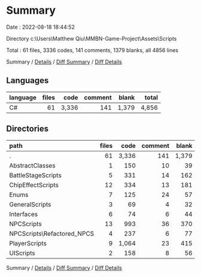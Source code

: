# Summary

Date : 2022-08-18 18:44:52

Directory c:\\Users\\Matthew Qiu\\MMBN-Game-Project\\Assets\\Scripts

Total : 61 files,  3336 codes, 141 comments, 1379 blanks, all 4856 lines

Summary / [Details](details.md) / [Diff Summary](diff.md) / [Diff Details](diff-details.md)

## Languages
| language | files | code | comment | blank | total |
| :--- | ---: | ---: | ---: | ---: | ---: |
| C# | 61 | 3,336 | 141 | 1,379 | 4,856 |

## Directories
| path | files | code | comment | blank | total |
| :--- | ---: | ---: | ---: | ---: | ---: |
| . | 61 | 3,336 | 141 | 1,379 | 4,856 |
| AbstractClasses | 1 | 150 | 10 | 39 | 199 |
| BattleStageScripts | 5 | 331 | 14 | 162 | 507 |
| ChipEffectScripts | 12 | 334 | 13 | 181 | 528 |
| Enums | 7 | 125 | 24 | 57 | 206 |
| GeneralScripts | 3 | 69 | 4 | 32 | 105 |
| Interfaces | 6 | 74 | 6 | 44 | 124 |
| NPCScripts | 13 | 993 | 36 | 370 | 1,399 |
| NPCScripts\\Refactored_NPCS | 4 | 237 | 6 | 77 | 320 |
| PlayerScripts | 9 | 1,064 | 23 | 415 | 1,502 |
| UIScripts | 2 | 158 | 8 | 56 | 222 |

Summary / [Details](details.md) / [Diff Summary](diff.md) / [Diff Details](diff-details.md)